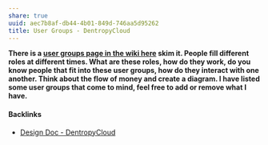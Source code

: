 ```yaml
---
share: true
uuid: aec7b8af-db44-4b01-849d-746aa5d95262
title: User Groups - DentropyCloud
---
```

**There is a [user groups page in the wiki here](https://web.archive.org/web/20220426152016/https://deseng.ryerson.ca/dokuwiki/design:user_group) skim it. People fill different roles at different times. What are these roles, how do they work, do you know people that fit into these user groups, how do they interact with one another. Think about the flow of money and create a diagram. I have listed some user groups that come to mind, feel free to add or remove what I have.**


#### Backlinks

* [Design Doc - DentropyCloud](/6c1ccc56-5584-4ec8-9208-34fcdd2a97a5)